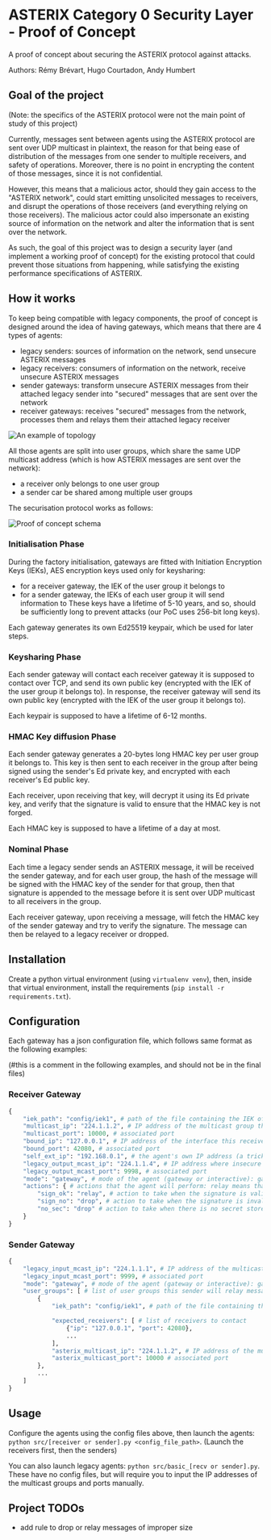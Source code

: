 # ASTERIX Category 0 Security Layer - Proof of Concept

A proof of concept about securing the ASTERIX protocol against attacks.


Authors: Rémy Brévart, Hugo Courtadon, Andy Humbert

## Goal of the project

(Note: the specifics of the ASTERIX protocol were not the main point of study of this project)

Currently, messages sent between agents using the ASTERIX protocol are sent over UDP multicast in plaintext,
the reason for that being ease of distribution of the messages from one sender to multiple receivers, and safety of operations. Moreover, there is no point in encrypting the content of those messages, since it is not confidential.

However, this means that a malicious actor, should they gain access to the "ASTERIX network", could start emitting unsolicited messages to receivers, and disrupt the operations of those receivers (and everything relying on those receivers).
The malicious actor could also impersonate an existing source of information on the network and alter the information that is sent over the network.

As such, the goal of this project was to design a security layer (and implement a working proof of concept) for the existing protocol that could prevent those situations from happening, while satisfying the existing performance specifications of ASTERIX.

## How it works

To keep being compatible with legacy components, the proof of concept is designed around the idea of having gateways, which means that there are 4 types of agents:
- legacy senders: sources of information on the network, send unsecure ASTERIX messages
- legacy receivers: consumers of information on the network, receive unsecure ASTERIX messages
- sender gateways: transform unsecure ASTERIX messages from their attached legacy sender into "secured" messages that are sent over the network
- receiver gateways: receives "secured" messages from the network, processes them and relays them their attached legacy receiver

![An example of topology](schema/Topo.drawio.png)

All those agents are split into user groups, which share the same UDP multicast address (which is how ASTERIX messages are sent over the network):
- a receiver only belongs to one user group
- a sender car be shared among multiple user groups

The securisation protocol works as follows:

![Proof of concept schema](schema/AsterixPOCschema.drawio.png)

### Initialisation Phase
During the factory initialisation, gateways are fitted with Initiation Encryption Keys (IEKs), AES encryption keys used only for keysharing:
- for a receiver gateway, the IEK of the user group it belongs to
- for a sender gateway, the IEKs of each user group it will send information to
These keys have a lifetime of 5-10 years, and so, should be sufficiently long to prevent attacks (our PoC uses 256-bit long keys).

Each gateway generates its own Ed25519 keypair, which be used for later steps.

### Keysharing Phase

Each sender gateway will contact each receiver gateway it is supposed to contact over TCP, and send its own public key (encrypted with the IEK of the user group it belongs to).
In response, the receiver gateway will send its own public key (encrypted with the IEK of the user group it belongs to).

Each keypair is supposed to have a lifetime of 6-12 months.

### HMAC Key diffusion Phase

Each sender gateway generates a 20-bytes long HMAC key per user group it belongs to.
This key is then sent to each receiver in the group after being signed using the sender's Ed private key, and encrypted with each receiver's Ed public key.

Each receiver, upon receiving that key, will decrypt it using its Ed private key, and verify that the signature is valid to ensure that the HMAC key is not forged.

Each HMAC key is supposed to have a lifetime of a day at most.

### Nominal Phase

Each time a legacy sender sends an ASTERIX message, it will be received the sender gateway, and for each user group, the hash of the message will be signed with the HMAC key of the sender for that group, then that signature is appended to the message before it is sent over UDP multicast to all receivers in the group.

Each receiver gateway, upon receiving a message, will fetch the HMAC key of the sender gateway and try to verify the signature. The message can then be relayed to a legacy receiver or dropped.

## Installation

Create a python virtual environment (using ```virtualenv venv```),
then, inside that virtual environment, install the requirements (```pip install -r requirements.txt```).

## Configuration

Each gateway has a json configuration file, which follows same format as the following examples:

(#this is a comment in the following examples, and should not be in the final files)
### Receiver Gateway

```python
{
    "iek_path": "config/iek1", # path of the file containing the IEK of the user group this receiver belongs to
    "multicast_ip": "224.1.1.2", # IP address of the multicast group this receiver belongs to
    "multicast_port": 10000, # associated port
    "bound_ip": "127.0.0.1", # IP address of the interface this receiver is bound to (to receive keys)
    "bound_port": 42080, # associated port
    "self_ext_ip": "192.168.0.1", # the agent's own IP address (a trick to fix an issue if sender is on the same machine)
    "legacy_output_mcast_ip": "224.1.1.4", # IP address where insecure messages will be relayed
    "legacy_output_mcast_port": 9998, # associated port
    "mode": "gateway", # mode of the agent (gateway or interactive): gateway means that the agent will act as a gateway, interactive means that the agent will display received messages to the standard output. No legacy receiver is needed if the mode is interactive.
    "actions": { # actions that the agent will perform: relay means that the message will be relayed to the legacy receiver, drop means that the message will be dropped
        "sign_ok": "relay", # action to take when the signature is valid
        "sign_no": "drop", # action to take when the signature is invalid
        "no_sec": "drop" # action to take when there is no secret stored for the sender
    }
}
```

### Sender Gateway

```python
{
    "legacy_input_mcast_ip": "224.1.1.1", # IP address of the multicast group this sender will receive messages to secure from (where the legacy sender is expected to send messages)
    "legacy_input_mcast_port": 9999, # associated port
    "mode": "gateway", # mode of the agent (gateway or interactive): gateway means that the agent will act as a gateway, interactive means that the agent will send messages from the standard input. No legacy sender is needed if the mode is interactive.
    "user_groups": [ # list of user groups this sender will relay messages to
        {
            "iek_path": "config/iek1", # path of the file containing the IEK of the user group

            "expected_receivers": [ # list of receivers to contact
                {"ip": "127.0.0.1", "port": 42080},
                ...
            ],
            "asterix_multicast_ip": "224.1.1.2", # IP address of the multicast group this sender will send secure messages to
            "asterix_multicast_port": 10000 # associated port
        },
        ...
    ]
}
```

## Usage

Configure the agents using the config files above, then launch the agents: ```python src/[receiver or sender].py <config_file_path>```. (Launch the receivers first, then the senders)

You can also launch legacy agents: ```python src/basic_[recv or sender].py```. These have no config files, but will require you to input the IP addresses of the multicast groups and ports manually.

## Project TODOs

- add rule to drop or relay messages of improper size

